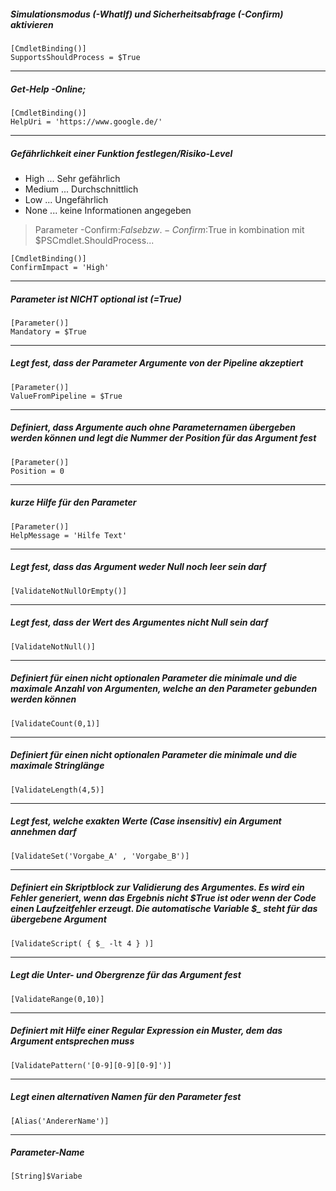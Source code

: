 ##### Simulationsmodus (-WhatIf) und Sicherheitsabfrage (-Confirm) aktivieren
```
[CmdletBinding()]
SupportsShouldProcess = $True
```
---
##### Get-Help <function> -Online;
```
[CmdletBinding()]
HelpUri = 'https://www.google.de/'
```
---
##### Gefährlichkeit einer Funktion festlegen/Risiko-Level
* High   ... Sehr gefährlich
* Medium ... Durchschnittlich
* Low    ... Ungefährlich
* None   ... keine Informationen angegeben
> Parameter -Confirm:$False bzw. -Confirm:$True in kombination mit $PSCmdlet.ShouldProcess...
```
[CmdletBinding()]
ConfirmImpact = 'High'
```
---

##### Parameter ist NICHT optional ist (=True)
```
[Parameter()]
Mandatory = $True
```
---
##### Legt fest, dass der Parameter Argumente von der Pipeline akzeptiert
```
[Parameter()]
ValueFromPipeline = $True
```
---
##### Definiert, dass Argumente auch ohne Parameternamen übergeben werden können und legt die Nummer der Position für das Argument fest
```
[Parameter()]
Position = 0
```
---
##### kurze Hilfe für den Parameter
```
[Parameter()]
HelpMessage = 'Hilfe Text'
```
---
##### Legt fest, dass das Argument weder Null noch leer sein darf
```
[ValidateNotNullOrEmpty()]
```
---
##### Legt fest, dass der Wert des Argumentes nicht Null sein darf
```
[ValidateNotNull()]
```
---
##### Definiert für einen nicht optionalen Parameter die minimale und die maximale Anzahl von Argumenten, welche an den Parameter gebunden werden können
```
[ValidateCount(0,1)]
```
---
##### Definiert für einen nicht optionalen Parameter die minimale und die maximale Stringlänge
```
[ValidateLength(4,5)]
```
---
##### Legt fest, welche exakten Werte (Case insensitiv) ein Argument annehmen darf
```
[ValidateSet('Vorgabe_A' , 'Vorgabe_B')]
```
---
##### Definiert ein Skriptblock zur Validierung des Argumentes. Es wird ein Fehler generiert, wenn das Ergebnis nicht $True ist oder wenn der Code einen Laufzeitfehler erzeugt. Die automatische Variable $_ steht für das übergebene Argument
```
[ValidateScript( { $_ -lt 4 } )]
```
---
##### Legt die Unter- und Obergrenze für das Argument fest
```
[ValidateRange(0,10)]
```
---
##### Definiert mit Hilfe einer Regular Expression ein Muster, dem das Argument entsprechen muss
```
[ValidatePattern('[0-9][0-9][0-9]')]
```
---
##### Legt einen alternativen Namen für den Parameter fest
```
[Alias('AndererName')]
```
---
##### Parameter-Name
```
[String]$Variabe
```
